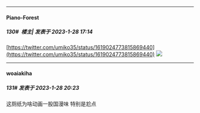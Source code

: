 
*****

####  Piano-Forest  
##### 130#         楼主| 发表于 2023-1-28 17:14

[https://twitter.com/umiko35/status/1619024773815869440](https://twitter.com/umiko35/status/1619024773815869440)
<img src="https://p.sda1.dev/9/f9b9b06fc6d4d12101d588aa1d2c9dfa/20230128_171408.jpg" referrerpolicy="no-referrer">


*****

####  woaiakiha  
##### 131#       发表于 2023-1-28 20:23

这厕纸为啥动画一股国漫味 特别是尬点

